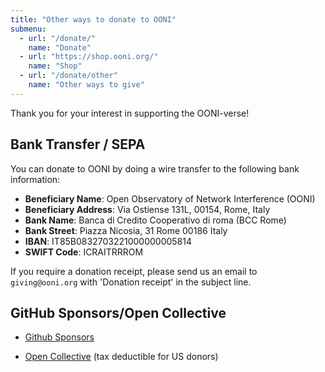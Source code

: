 ```yaml
---
title: "Other ways to donate to OONI"
submenu:
  - url: "/donate/"
    name: "Donate"
  - url: "https://shop.ooni.org/"
    name: "Shop"
  - url: "/donate/other"
    name: "Other ways to give"
---
```


Thank you for your interest in supporting the OONI-verse!

## Bank Transfer / SEPA

You can donate to OONI by doing a wire transfer to the following bank information:

- **Beneficiary Name**: Open Observatory of Network Interference (OONI)
- **Beneficiary Address**: Via Ostiense 131L, 00154, Rome, Italy
- **Bank Name**: Banca di Credito Cooperativo di roma (BCC Rome)
- **Bank Street**: Piazza Nicosia, 31 Rome 00186 Italy
- **IBAN**: IT85B0832703221000000005814
- **SWIFT Code**: ICRAITRRROM

If you require a donation receipt, please send us an email to
`giving@ooni.org` with 'Donation receipt' in the subject line.

## GitHub Sponsors/Open Collective

- [Github Sponsors](https://github.com/sponsors/ooni/)

- [Open Collective](https://opencollective.com/ooni) (tax deductible for US donors)
